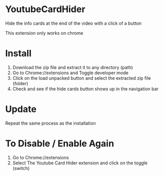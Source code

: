 # YoutubeCardHider
Hide the info cards at the end of the video with a click of a button 

This extension only works on chrome



# Install

1. Download the zip file and extract it to any directory (path)
2. Go to Chrome://extensions and Toggle developer mode
3. Click on the load unpacked button and select the extracted zip file (folder)
4. Check and see if the hide cards button shows up in the navigation bar


# Update

Repeat the same process as the installation


# To Disable / Enable Again

1. Go to Chrome://extensions 
2. Select The Youtube Card Hider extension and click on the toggle (switch)

